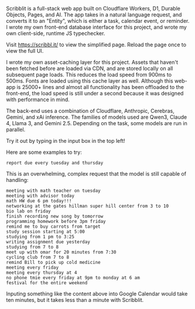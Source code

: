 Scribblit is a full-stack web app built on Cloudflare Workers, D1, Durable Objects, Pages, and AI. The app takes in a natural language request, and converts it to an "Entity", which is either a task, calendar event, or reminder. I wrote my own front-end database interface for this project, and wrote my own client-side, runtime JS typechecker.

Visit https://scribbl.it/ to view the simplified page. Reload the page once to view the full UI.

I wrote my own asset-caching layer for this project. Assets that haven't been fetched before are loaded via CDN, and are stored locally on all subsequent page loads. This reduces the load speed from 900ms to 500ms. Fonts are loaded using this cache layer as well. Although this web-app is 25000+ lines and almost all functionality has been offloaded to the front-end, the load speed is still under a second because it was designed with performance in mind.

The back-end uses a combination of Cloudflare, Anthropic, Cerebras, Gemini, and xAi inference. The families of models used are Qwen3, Claude 4, Llama 3, and Gemini 2.5. Depending on the task, some models are run in parallel.

Try it out by typing in the input box in the top left!

Here are some examples to try:
```
report due every tuesday and thursday
```

This is an overwhelming, complex request that the model is still capable of handling:
```
meeting with math teacher on tuesday
meeting with advisor today
math HW due 6 pm today!!!
networking at the gates hillman super hill center from 3 to 10
bio lab on friday
finish recording new song by tomorrow
programming homework before 3pm friday
remind me to buy carrots from target
study session starting at 5:00
studying from 1 pm to 3:25
writing assignment due yesterday
studying from 7 to 8
meet up with omar for 20 minutes from 7:30
cycling club from 7 to 8
remind Bill to pick up cold medicine
meeting every friday
meeting every thursday at 4
no phone tmie every friday at 9pm to monday at 6 am
festival for the entire weekend
```
Inputing something like the content above into Google Calendar would take ten minutes, but it takes less than a minute with Scribblit.
